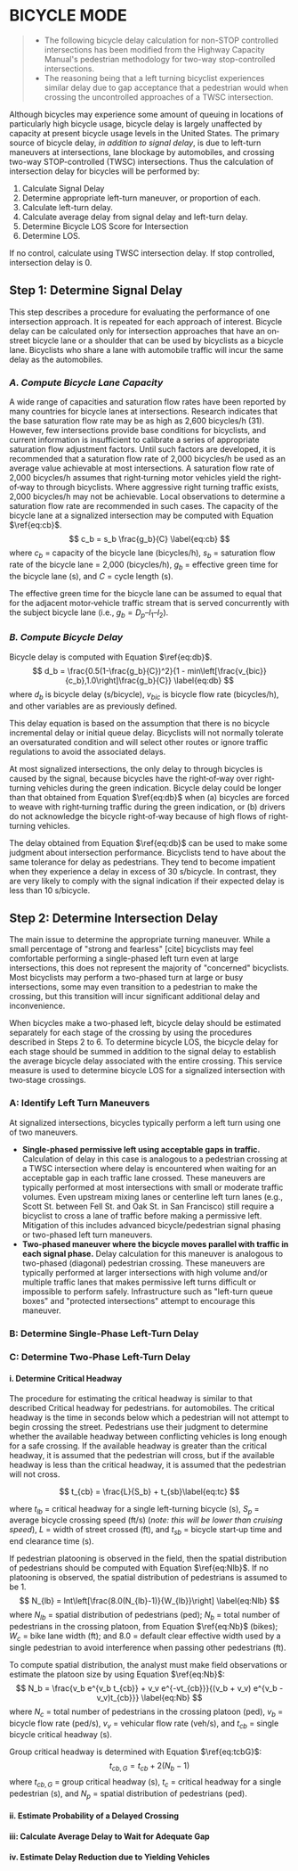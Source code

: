 # BICYCLE MODE 

> - The following bicycle delay calculation for non-STOP controlled intersections has been modified from the Highway Capacity Manual's pedestrian methodology for two-way stop-controlled intersections. 
> - The reasoning being that a left turning bicyclist experiences similar delay due to gap acceptance that a pedestrian would when crossing the uncontrolled approaches of a TWSC intersection.

Although bicycles may experience some amount of queuing in locations of particularly high bicycle usage, bicycle delay is largely unaffected by capacity at present bicycle usage levels in the United States. The primary source of bicycle delay, *in addition to signal delay*, is due to left-turn maneuvers at intersections, lane blockage by automobiles, and crossing two-way STOP-controlled (TWSC) intersections. Thus the calculation of intersection delay for bicycles will be performed by:

1. Calculate Signal Delay
2. Determine appropriate left-turn maneuver, or proportion of each.
3. Calculate left-turn delay.
4. Calculate average delay from signal delay and left-turn delay.
5. Determine Bicycle LOS Score for Intersection
6. Determine LOS.

If no control, calculate using TWSC intersection delay. If stop controlled, intersection delay is 0.

## Step 1: Determine Signal Delay

This step describes a procedure for evaluating the performance of one intersection approach. It is repeated for each approach of interest. Bicycle delay can be calculated only for intersection approaches that have an on‐street bicycle lane or a shoulder that can be used by bicyclists as a bicycle lane. Bicyclists who
share a lane with automobile traffic will incur the same delay as the automobiles.

### *A. Compute Bicycle Lane Capacity*

A wide range of capacities and saturation flow rates have been reported by many countries for bicycle lanes at intersections. Research indicates that the base saturation flow rate may be as high as 2,600 bicycles/h (31). However, few intersections provide base conditions for bicyclists, and current information is insufficient to calibrate a series of appropriate saturation flow adjustment factors. Until such factors are developed, it is recommended that a saturation flow rate of 2,000 bicycles/h be used as an average value achievable at most intersections. A saturation flow rate of 2,000 bicycles/h assumes that right‐turning motor vehicles yield the right‐of‐way to through bicyclists. Where aggressive right turning
traffic exists, 2,000 bicycles/h may not be achievable. Local observations to determine a saturation flow rate are recommended in such cases. The capacity of the bicycle lane at a signalized intersection may be computed with Equation $\ref{eq:cb}$.
$$
c_b = s_b \frac{g_b}{C} \label{eq:cb}
$$
where
$c_b$ = capacity of the bicycle lane (bicycles/h),
$s_b$ = saturation flow rate of the bicycle lane = 2,000 (bicycles/h),
$g_b$ = effective green time for the bicycle lane (s), and
$C$ = cycle length (s).

The effective green time for the bicycle lane can be assumed to equal that for
the adjacent motor‐vehicle traffic stream that is served concurrently with the
subject bicycle lane (i.e., $g_b = D_p – l_1 – l_2$).

### *B. Compute Bicycle Delay*

Bicycle delay is computed with Equation $\ref{eq:db}$.
$$
d_b = \frac{0.5(1-\frac{g_b}{C})^2}{1 - min\left[\frac{v_{bic}}{c_b},1.0\right]\frac{g_b}{C}} \label{eq:db}
$$
where $d_b$ is bicycle delay (s/bicycle), $v_{bic}$ is bicycle flow rate (bicycles/h), and other variables are as previously defined.

This delay equation is based on the assumption that there is no bicycle incremental delay or initial queue delay. Bicyclists will not normally tolerate an oversaturated condition and will select other routes or ignore traffic regulations to avoid the associated delays.

At most signalized intersections, the only delay to through bicycles is caused by the signal, because bicycles have the right‐of‐way over right‐turning vehicles during the green indication. Bicycle delay could be longer than that obtained from Equation $\ref{eq:db}$ when (a) bicycles are forced to weave with right‐turning traffic during the green indication, or (b) drivers do not acknowledge the bicycle right‐of‐way because of high flows of right‐turning vehicles. 

The delay obtained from Equation $\ref{eq:db}$ can be used to make some judgment about intersection performance. Bicyclists tend to have about the same tolerance for delay as pedestrians. They tend to become impatient when they experience a delay in excess of 30 s/bicycle. In contrast, they are very likely to comply with the signal indication if their expected delay is less than 10 s/bicycle.



## Step 2: Determine Intersection Delay

The main issue to determine the appropriate turning maneuver. While a small percentage of "strong and fearless" [cite] bicyclists may feel comfortable performing a single-phased left turn even at large intersections, this does not represent the majority of "concerned" bicyclists. Most bicyclists may perform a two-phased  turn at large or busy intersections, some may even transition to a pedestrian to make the crossing, but this transition will incur significant additional delay and inconvenience. 

When bicycles make a two-phased left, bicycle delay should be estimated separately for each stage of the crossing by using the procedures described in Steps 2 to 6. To determine bicycle LOS, the bicycle delay for each stage should be summed in addition to the signal delay to establish the average bicycle delay associated with the entire crossing. This service measure is used to determine bicycle LOS for a signalized intersection with two‐stage crossings.

### A: Identify Left Turn Maneuvers
At signalized intersections, bicycles typically perform a left turn using one of two maneuvers.

- **Single-phased permissive left using acceptable gaps in traffic.**
  Calculation of delay in this case is analogous to a pedestrian crossing at a TWSC intersection where delay is encountered when waiting for an acceptable gap in each traffic lane crossed. These maneuvers are typically performed at most intersections with small or moderate traffic volumes. Even upstream mixing lanes or centerline left turn lanes (e.g., Scott St. between Fell St. and Oak St. in San Francisco) still require a bicyclist to cross a lane of traffic before making a permissive left. Mitigation of this includes advanced bicycle/pedestrian signal phasing or two-phased left turn maneuvers.
- **Two-phased maneuver where the bicycle moves parallel with traffic in each signal phase.**
  Delay calculation for this maneuver is analogous to two-phased (diagonal) pedestrian crossing. These maneuvers are typically performed at larger intersections with high volume and/or multiple traffic lanes that makes permissive left turns difficult or impossible to perform safely. Infrastructure such as "left-turn queue boxes" and "protected intersections" attempt to encourage this maneuver. 

### B: Determine Single-Phase Left-Turn Delay



### C: Determine Two-Phase Left-Turn Delay

#### i. Determine Critical Headway
The procedure for estimating the critical headway is similar to that described Critical headway for pedestrians. for automobiles. The critical headway is the time in seconds below which a pedestrian will not attempt to begin crossing the street. Pedestrians use their judgment to determine whether the available headway between conflicting vehicles is long enough for a safe crossing. If the available headway is greater than the critical headway, it is assumed that the pedestrian will cross, but if the available headway is less than the critical headway, it is assumed that the pedestrian will not cross.

$$
t_{cb} = \frac{L}{S_b} + t_{sb}\label{eq:tc}
$$

where
$t_{lb}$ = critical headway for a single left-turning bicycle (s),
$S_p$ = average bicycle crossing speed (ft/s) (*note: this will be lower than cruising speed*),
$L$ = width of street crossed (ft), and
$t_{sb}$ = bicycle start‐up time and end clearance time (s).

If pedestrian platooning is observed in the field, then the spatial distribution of pedestrians should be computed with Equation $\ref{eq:Nlb}$. If no platooning is observed, the spatial distribution of pedestrians is assumed to be 1.
$$
N_{lb} = Int\left[\frac{8.0(N_{lb}-1)}{W_{lb}}\right] \label{eq:Nlb}
$$
where 
$N_{lb}$ = spatial distribution of pedestrians (ped);
$N_b$ = total number of pedestrians in the crossing platoon, from Equation $\ref{eq:Nb}$ (bikes);
$W_c$ = bike lane width (ft); and
8.0 = default clear effective width used by a single pedestrian to avoid interference when passing other pedestrians (ft).

To compute spatial distribution, the analyst must make field observations or estimate the platoon size by using Equation $\ref{eq:Nb}$:
$$
N_b = \frac{v_b e^{v_b t_{cb}} + v_v e^{-vt_{cb}}}{(v_b + v_v) e^{v_b - v_v)t_{cb}}} \label{eq:Nb}
$$
where
$N_c$ = total number of pedestrians in the crossing platoon (ped),
$v_b$ = bicycle flow rate (ped/s),
$v_v$ = vehicular flow rate (veh/s), and
$t_{cb}$ = single bicycle critical headway (s).

Group critical headway is determined with Equation $\ref{eq:tcbG}$:
$$
t_{cb,G} = t_{cb} + 2(N_b -1) \label{eq:tcbG}
$$
where
$t_{cb,G}$ = group critical headway (s),
$t_c$ = critical headway for a single pedestrian (s), and
$N_p$ = spatial distribution of pedestrians (ped).

#### ii. Estimate Probability of a Delayed Crossing

#### iii: Calculate Average Delay to Wait for Adequate Gap

#### iv. Estimate Delay Reduction due to Yielding Vehicles
